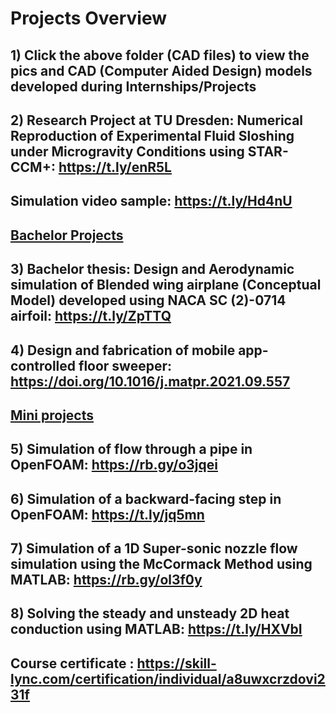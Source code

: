 # Projects Overview

## 1) Click the above folder (CAD files) to view the pics and CAD (Computer Aided Design) models developed during Internships/Projects

## 2) Research Project at TU Dresden: Numerical Reproduction of Experimental Fluid Sloshing under Microgravity Conditions using STAR-CCM+: https://t.ly/enR5L
## Simulation video sample: https://t.ly/Hd4nU

## <ins>Bachelor Projects</ins>
## 3) Bachelor thesis: Design and Aerodynamic simulation of Blended wing airplane (Conceptual Model) developed using NACA SC (2)-0714 airfoil: https://t.ly/ZpTTQ
## 4) Design and fabrication of mobile app-controlled floor sweeper: https://doi.org/10.1016/j.matpr.2021.09.557

## <ins>Mini projects</ins>
## 5) Simulation of flow through a pipe in OpenFOAM: https://rb.gy/o3jqei
## 6) Simulation of a backward-facing step in OpenFOAM: https://t.ly/jq5mn
## 7) Simulation of a 1D Super-sonic nozzle flow simulation using the McCormack Method using MATLAB: https://rb.gy/ol3f0y
## 8) Solving the steady and unsteady 2D heat conduction using MATLAB: https://t.ly/HXVbI
## Course certificate : https://skill-lync.com/certification/individual/a8uwxcrzdovi231f


